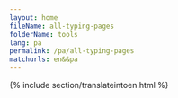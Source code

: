 ```yaml
---
layout: home
fileName: all-typing-pages
folderName: tools
lang: pa
permalink: /pa/all-typing-pages
matchurls: en&&pa
---
```

{% include section/translateintoen.html %}